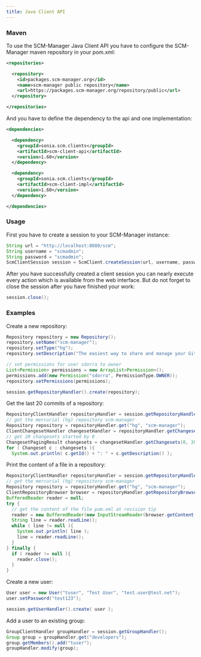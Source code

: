 ```yaml
---
title: Java Client API
---
```


### Maven

To use the SCM-Manager Java Client API you have to configure the
SCM-Manager maven repository in your pom.xml:

```xml
<repositories>

  <repository>
    <id>packages.scm-manager.org</id>
    <name>scm-manager public repository</name>
    <url>https://packages.scm-manager.org/repository/public</url>
  </repository>

</repositories>
```

And you have to define the dependency to the api and one implementation:

```xml
<dependencies>

  <dependency>
    <groupId>sonia.scm.clients</groupId>
    <artifactId>scm-client-api</artifactId>
    <version>1.60</version>
  </dependency>

  <dependency>
    <groupId>sonia.scm.clients</groupId>
    <artifactId>scm-client-impl</artifactId>
    <version>1.60</version>
  </dependency>

</dependencies>
```

### Usage

First you have to create a session to your SCM-Manager instance:

```java
String url = "http://localhost:8080/scm";
String username = "scmadmin";
String password = "scmadmin";
ScmClientSession session = ScmClient.createSession(url, username, password);
```

After you have successfully created a client session you can nearly
execute every action which is available from the web interface. But do
not forget to close the session after you have finished your work:

```java
session.close();
```

### Examples

Create a new repository:

```java
Repository repository = new Repository();
repository.setName("scm-manager");
repository.setType("hg");
repository.setDescription("The easiest way to share and manage your Git, Mercurial and Subversion repositories over http.");

// set permissions for user sdorra to owner
List<Permission> permissions = new ArrayList<Permission>();
permissions.add(new Permission("sdorra", PermissionType.OWNER));
repository.setPermissions(permissions);

session.getRepositoryHandler().create(repository);
```

Get the last 20 commits of a repository:

```java
RepositoryClientHandler repositoryHandler = session.getRepositoryHandler();
// get the mercurial (hg) repository scm-manager
Repository repository = repositoryHandler.get("hg", "scm-manager");
ClientChangesetHandler changesetHandler = repositoryHandler.getChangesetHandler(repository);
// get 20 changesets started by 0
ChangesetPagingResult changesets = changesetHandler.getChangesets(0, 20);
for ( Changeset c : changesets ){
  System.out.println( c.getId() + ": " + c.getDescription() );
```

Print the content of a file in a repository:

```java
RepositoryClientHandler repositoryHandler = session.getRepositoryHandler();
// get the mercurial (hg) repository scm-manager
Repository repository = repositoryHandler.get("hg", "scm-manager");
ClientRepositoryBrowser browser = repositoryHandler.getRepositoryBrowser(repository);
BufferedReader reader = null;
try {
  // get the content of the file pom.xml at revision tip
  reader = new BufferedReader(new InputStreamReader(browser.getContent("tip", "pom.xml")));
  String line = reader.readLine();
  while ( line != null ){
    System.out.println( line );
    line = reader.readLine();
  }
} finally {
  if ( reader != null ){
    reader.close();
  }
}
```

Create a new user:

```java
User user = new User("tuser", "Test User", "test.user@test.net");
user.setPassword("test123");

session.getUserHandler().create( user );
```

Add a user to an existing group:

```java
GroupClientHandler groupHandler = session.getGroupHandler();
Group group = groupHandler.get("developers");
group.getMembers().add("tuser");
groupHandler.modify(group);
```
